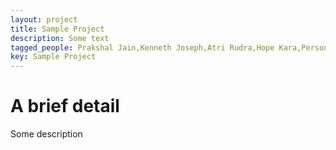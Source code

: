 ```yaml
---
layout: project
title: Sample Project
description: Some text
tagged_people: Prakshal Jain,Kenneth Joseph,Atri Rudra,Hope Kara,Person second,<a href = 'https://www.rapidtables.com/convert/number/decimal-to-binary.html' target='_blank'>Person first</a>,Third Person
key: Sample Project
---
```


# A brief detail
Some description